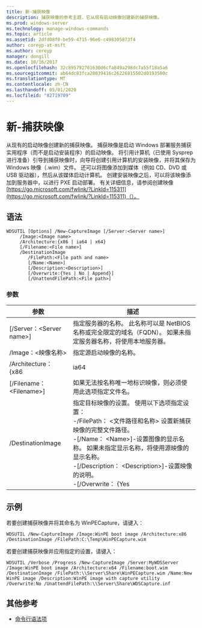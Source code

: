 ```yaml
---
title: 新-捕获映像
description: 捕获映像的参考主题，它从现有启动映像创建新的捕获映像。
ms.prod: windows-server
ms.technology: manage-windows-commands
ms.topic: article
ms.assetid: 2dfd08f0-be59-4715-96e6-c498305873f4
author: coreyp-at-msft
ms.author: coreyp
manager: dongill
ms.date: 10/16/2017
ms.openlocfilehash: 32c895792701630d6cfa849a298dc7a55f18a5a6
ms.sourcegitcommit: ab64dc83fca28039416c26226815502d0193500c
ms.translationtype: MT
ms.contentlocale: zh-CN
ms.lasthandoff: 05/01/2020
ms.locfileid: "82719709"
---
```

# <a name="new-captureimage"></a>新-捕获映像

从现有的启动映像创建新的捕获映像。 捕获映像是启动 Windows 部署服务捕获实用程序（而不是启动安装程序）的启动映像。 将引用计算机（已使用 Sysprep 进行准备）引导到捕获映像时，向导将创建引用计算机的安装映像，并将其保存为 Windows 映像（.wim）文件。 还可以将图像添加到媒体（例如 CD、DVD 或 USB 驱动器），然后从该媒体启动计算机。 创建安装映像之后，可以将该映像添加到服务器中，以进行 PXE 启动部署。 有关详细信息，请参阅创建映像[https://go.microsoft.com/fwlink/?LinkId=115311](https://go.microsoft.com/fwlink/?LinkId=115311)（）。

## <a name="syntax"></a>语法

```
WDSUTIL [Options] /New-CaptureImage [/Server:<Server name>]
     /Image:<Image name>
     /Architecture:{x86 | ia64 | x64}
     [/Filename:<File name>]
     /DestinationImage
        /FilePath:<File path and name>
        [/Name:<Name>]
        [/Description:<Description>]
        [/Overwrite:{Yes | No | Append}]
        [/UnattendFilePath:<File path>]
```

### <a name="parameters"></a>参数

|        参数         |                                                                                                                                                                                                                         描述                                                                                                                                                                                                                          |
|--------------------------|--------------------------------------------------------------------------------------------------------------------------------------------------------------------------------------------------------------------------------------------------------------------------------------------------------------------------------------------------------------------------------------------------------------------------------------------------------------|
| [/Server：\<Server name>] |                                                                                                                                       指定服务器的名称。 此名称可以是 NetBIOS 名称或完全限定的域名（FQDN）。 如果未指定服务器名称，将使用本地服务器。                                                                                                                                        |
|   /Image：\<映像名称>   |                                                                                                                                                                                                         指定源启动映像的名称。                                                                                                                                                                                                         |
|   /Architecture： {x86    |                                                                                                                                                                                                                             ia64                                                                                                                                                                                                                             |
| [/Filename： \<Filename>] |                                                                                                                                                                            如果无法按名称唯一地标识映像，则必须使用此选项指定文件名。                                                                                                                                                                            |
|    /DestinationImage     | 指定目标映像的设置。 使用以下选项指定设置：</br>-/FilePath： \<文件路径和名称> 设置新捕获映像的完整文件路径。</br>-[/Name： \<Name>]-设置图像的显示名称。 如果未指定显示名称，将使用源映像的显示名称。</br>-[/Description： \<Description>]-设置映像的说明。</br>-[/Overwrite： {Yes |

## <a name="examples"></a>示例

若要创建捕获映像并将其命名为 WinPECapture，请键入：
```
WDSUTIL /New-CaptureImage /Image:WinPE boot image /Architecture:x86 /DestinationImage /FilePath:C:\Temp\WinPECapture.wim
```
若要创建捕获映像并应用指定的设置，请键入：
```
WDSUTIL /Verbose /Progress /New-CaptureImage /Server:MyWDSServer /Image:WinPE boot image /Architecture:x64 /Filename:boot.wim 
/DestinationImage /FilePath:\\Server\Share\WinPECapture.wim /Name:New WinPE image /Description:WinPE image with capture utility /Overwrite:No /UnattendFilePath:\\Server\Share\WDSCapture.inf
```

## <a name="additional-references"></a>其他参考

- [命令行语法项](command-line-syntax-key.md)